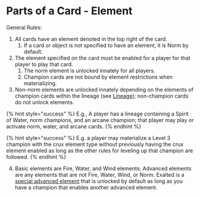 # Parts of a Card - Element

General Rules:

1. All cards have an element denoted in the top right of the card.
   1. If a card or object is not specified to have an element, it is Norm by default.
2. The element specified on the card must be enabled for a player for that player to play that card.
   1. The norm element is unlocked innately for all players.
   2. Champion cards are not bound by element restrictions when materializing.
3. Non-norm elements are unlocked innately depending on the elements of champion cards within the lineage (see [Lineage](../../glossary/game-terms.md#lineage-term)); non-champion cards do not unlock elements.

{% hint style="success" %}
E.g., A player has a lineage containing a Spirit of Water, norm champions, and an arcane champion; that player may play or activate norm, water, and arcane cards.
{% endhint %}

{% hint style="success" %}
E.g. a player may materialize a Level 3 champion with the crux element type without previously having the crux element enabled as long as the other rules for leveling up that champion are followed.
{% endhint %}

4. Basic elements are Fire, Water, and Wind elements; Advanced elements are any elements that are not Fire, Water, Wind, or Norm. Exalted is a [special advanced element](../../game-mechanics/game-mechanics-special-elements.md) that is unlocked by default as long as you have a champion that enables another advanced element.
